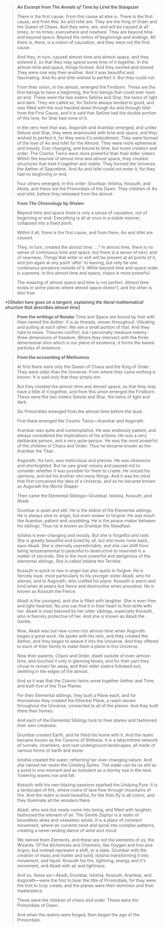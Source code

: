 > **An Excerpt from _The Annals of Time_ by Liriel the Stargazer**
> 
> There is the first cause. From this cause all else is. There is the first cause, and from this, Ao and Isfet are. They are the King of Order and the Queen of Chaos. And they were, are, and will be caused at all times, or no times, everywhere and nowhere. They are beyond time and beyond space. Beyond the notion of beginnings and endings. All there is, there, is a notion of _causation_, and they were not the first cause.
> 
> And they, in turn, caused almost-time and almost space, and they entered it, so that they may spend some time of it together. In the almost-time and space, things formed. And they swirled and moved. They were one way then another. And it was beautiful and fascinating. And Ao and Isfet wished to perfect it. But they could not. 
> 
> From their union, in the almost, emerged the Firstborn. These are the first beings to have a beginning, the first beings that could ever have an end. These were the two sisters Selûne and Shar, the twins of light and dark. They are called so, for Selûne always tended to good, and was filled with the love handed down through Ao and through Isfet from the First Cause, and it is said that Selûne had the double portion of this love, for Shar had none of it.
> 
> in the very next that was, Asgorath and Arambar emerged, and unlike Selune and Shar, they were enamoured with time and space, and they wished to perfect it, for they were it's embodiment. They were formed of the love of Ao and Isfet for the Almost. They were more ephemeral and moody. Ever changing, and bound to time, but loved creation and order. The Cosmic Twins were more powerful than their elder sisters. Within the bounds of almost time and almost space, they created structures that held it together and stable. They formed the Universe, the Aether of Spacetime. And Ao and Isfet could not enter it, for they had no beginning or end.
> 
> Four others emerged, in this order: Grumbar, Istishia, Kossuth, and Akida, and these are the Primordials of the Dawn. They children of Ao and Isfet, before they retreated from the almost.


> **From _The Chronology_ by Ghalen**
> 
> Beyond time and space there is only a sense of causation, not of beginning or end. Everything is all at once in a stable manner, collapsed into a fixed point.
> 
> Within it all, there is the first cause, and from there, Ao and Isfet are _caused_. 
> 
> They, in turn, created the almost time. ...\* In almost time, there is no sense of continuous time and space, but there is a sense of _next_, and of nearness. Things that enter or exit will be present at all points of it, and join again at any point 'after' to leaving, but only be one continuous presence outside of it. While beyond time and space order is supreme, in this almost time and space, chaos is more powerful.
> 
> The weaving of almost space and time is not perfect. Almost time exists in some places where almost space doesn't, and the other is also true.

_\*\[Ghalen here goes on a tangent, explaining the literal mathematical structure that describes almost-time\]_ 

> **From the writings of Rondar**
> Time and Space are bound by that with Hast named the _Aether_. It is as threads, woven throughout. Vibrating and pulling at each other. We see a small portion of that. And they hate to move. Theories conflict, but I personally measure twenty-three dimensions of freedom. Where they intersect with the three dimensional slice which is our plane of existence, it forms the barest particles of existence.
> 


> **From the accounting of Methunroa**
> 
> At first there were only the Queen of Chaos and the King of Order. They were older than the Universe. From where they came nothing is known. It is said only that they simply *are*.
> 
> But they created the almost-time and almost-space, so that they may have a little of it together, and from this union emerged the Firstborn. These were the two sisters Selune and Shar, the twins of light and dark. 
> 
> Six Primordials emerged from the almost-time before the dusk.
> 
> First there emerged the Cosmic Twins—Arambar and Asgorath.
> 
> Arambar was quite and contemplative. He was endlessly patient, and always considered the implications of his actions. He was a very deliberate person, and a very quite person. He was the most powerful of the children of Chaos and Order. Thus he became known as the Arambar the Titan.
> 
> Asgorath, his twin, was meticulous and precise. He was obsessive and shortsighted. But he saw great visions and paused not to consider whether it was possible for them to create. He voiced his opinions, and led his brother into many things. And it was his mind that first conceived the idea of a Universe, and so he became known as Asgorath the World-Shaper
> 
> Then came the Elemental Siblings—Grumbar, Istishia, Kossuth, and Akadi.
> 
> Grumbar is quiet and still. He is the eldest of the Elemental siblings. He is always slow to anger, but even slower to forgive. He was much like Arambar, patient and unyielding. He is the peace-maker between his siblings. Thus he is known as Grumbar the Steadfast. 
> 
> Istishia is ever-changing and moody. But she is forgetful and rash. She is greatly beautiful and loved by all, but she loves none back, save Akadi. She is eternally unpredictable, and she can shift from being temperamental to peaceful to destructive to reserved in a matter of seconds. She is the most powerful and dangerous of the elemental siblings. She is called Istishia the Terrible.
> 
> Kossuth is quick to rise in anger but also quick to forgive. He is fiercely loyal, most particularly to his younger sister Akadi, who he adores; and to Asgorath, who crafted his plane. Kossuth is warm and kind when at peace but fierce and destructive when provoked. He is known as Kossuth the Fierce.
> 
> Akadi is the youngest, and she is filled with laughter. She is ever-free and light-hearted. No one can find it in their heart to find strife with her. Akadi is most beloved by her older siblings, especially Kossuth, who is fiercely protective of her. And she is known as Akadi the Gentle.
> 
> Now, Akadi was but new-come into almost-time when Asgorath began a great work. He spoke with his twin, and they created the Aether, and they began to weave it into the Universe. And they offered to each of their family to make them a plane in this Universe.
> 
> Now their parents, Chaos and Order, dwelt outside of even almost-time, and touched it only in glancing blows, and for their part they chose to remain far away, and their elder sisters followed suit, dwelling in the edges of the almost.
> 
> And so it was that the Cosmic twins wove together Aether and Time, and built five of the True Planes. 
> 
> For their Elemental siblings, they built a Plane each, and for themselves they created the Ethereal Plane, a realm woven throughout the Universe, connected to all of the planes. And they built there their homes.
> 
> And each of the Elemental Siblings took to their planes and fashioned their own creations.
> 
> Grumbar created Earth, and he filled his home with it. And the realm became known as the Caverns of Stillness. It is a labyrinthine network of tunnels, chambers, and vast underground landscapes, all made of various forms of earth and stone. 
> 
> Istishia created the water, reflecting her ever-changing nature. And she named her realm the Cresting Spires. The water can be as still as a pond in one moment and as turbulent as a stormy sea in the next. Towering waves rise and fall. 
> 
> Kossuth with his own blazing passions sparked the Undying Pyre. It is a landscape of fire, where rivers of lava flow through mountains of fire. And the realm is most beautiful, for the fires fly in all colors, and they illuminate all the wonders there.
> 
> Akadi, who was but newly come into being, and filled with laughter, fashioned the element of air. The Gentle Zephyr is a realm of boundless skies and ceaseless winds. It is a place of constant movement, where air currents twist and spiral into complex patterns, creating a never-ending dance of wind and cloud.
> 
> We named them Elements, and these are not the elements of us, the Wizards. Of the Alchemists and Chemists, like Oxygen and Iron and Argon, but instead represent a shift, or a state. Grumbar with the creation of mass and matter and solid, Istishia transforming it into movement, and liquid. Kossuth his fire, lightning, energy and it's movement, and Akadi with air and lightness.
> 
> And so, these six—Akadi, Grumbar, Istishia, Kossuth, Arambar, and Asgorath—were the first to bear the title of Primordials, for they were the first to truly create, and the planes were their dominion and their masterpiece.
> 
> These were the children of chaos and order. These were the Primordials of Dawn.
> 
> And when the realms were forged, then began the age of the Primordials.
